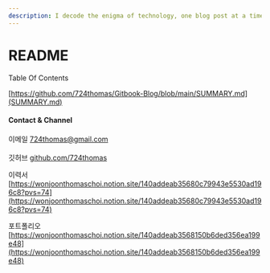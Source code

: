 ```yaml
---
description: I decode the enigma of technology, one blog post at a time.
---
```


# README



Table Of Contents

[https://github.com/724thomas/Gitbook-Blog/blob/main/SUMMARY.md](SUMMARY.md)



#### Contact & Channel

이메일 724thomas@gmail.com\
\
깃허브 [github.com/724thomas](https://github.com/724thomas)

이력서 [https://wonjoonthomaschoi.notion.site/140addeab35680c79943e5530ad196c8?pvs=74](https://wonjoonthomaschoi.notion.site/140addeab35680c79943e5530ad196c8?pvs=74)

포트폴리오 [https://wonjoonthomaschoi.notion.site/140addeab3568150b6ded356ea199e48](https://wonjoonthomaschoi.notion.site/140addeab3568150b6ded356ea199e48)
